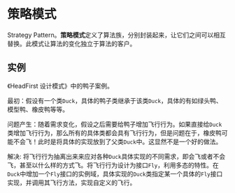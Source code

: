 # 策略模式

Strategy Pattern。**策略模式**定义了算法族，分别封装起来，让它们之间可以相互替换。此模式让算法的变化独立于算法的客户。

## 实例

《HeadFirst 设计模式》中的鸭子案例。

最初：假设有一个类`Duck`，具体的鸭子类继承于该类`Duck`，具体的有如绿头鸭、模型鸭、橡皮鸭等等。

问题产生：随着需求变化，假设之后需要给鸭子增加飞行行为。如果直接给`Duck`类增加飞行行为，那么所有的具体类都会具有飞行行为，但是问题在于，橡皮鸭可能不会飞！此时是将具体的实现放到了父类`Duck`中。这显然不是一个好的做法。

解决: 将飞行行为抽离出来来应对各种`Duck`具体实现的不同需求，即会飞或者不会飞，甚至以什么样的方式飞。将飞行行为设计为接口`Fly`，利用多态的特性。在`Duck`中增加一个`Fly`接口的实例域，具体实现的`Duck`类指定某一个具体的`Fly`接口实现，并调用其飞行方法，实现自定义的飞行。